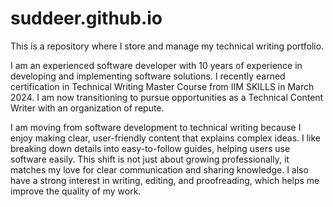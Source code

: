 # suddeer.github.io
This is a repository where I store and manage my technical writing portfolio.

I am an experienced software developer with 10 years of experience in developing and implementing software solutions. I recently earned certification in Technical Writing Master Course from IIM SKILLS in March 2024. I am now transitioning to pursue opportunities as a Technical Content Writer with an organization of repute.

I am moving from software development to technical writing because I enjoy making clear, user-friendly content that explains complex ideas. I like breaking down details into easy-to-follow guides, helping users use software easily. This shift is not just about growing professionally, it matches my love for clear communication and sharing knowledge. I also have a strong interest in writing, editing, and proofreading, which helps me improve the quality of my work.
